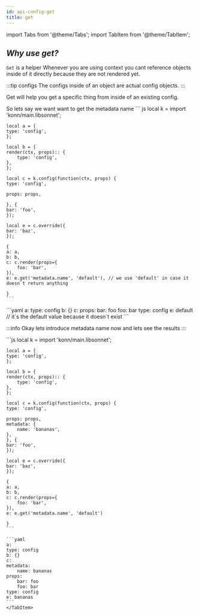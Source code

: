 ```yaml
---
id: api-config-get
title: get
---
```

import Tabs from '@theme/Tabs';
import TabItem from '@theme/TabItem';

## *Why use get?*
`Get` is a helper
Whenever you are using context you cant reference objects inside of it directly because they are not rendered yet.

:::tip configs
The configs inside of an object are actual config objects.
:::

Get will help you get a specific thing from inside of an existing config.

So lets say we want want to get the metadata name
<Tabs>
    <TabItem value="jsonnet" label="Jsonnet" default>
    ``` js
    local k = import 'konn/main.libsonnet';

    local a = {
    type: 'config',
    };

    local b = {
    render(ctx, props):: {
        type: 'config',
    },
    };

    local c = k.config(function(ctx, props) {
    type: 'config',

    props: props,

    }, {
    bar: 'foo',
    });

    local e = c.override({
    bar: 'baz',
    });

    {
    a: a, 
    b: b,
    c: c.render(props={
        foo: 'bar',
    }),
    e: e.get('metadata.name', 'default'), // we use 'default' in case it doesn`t return anything
    
    }
    ```
  </TabItem>
  <TabItem value="yaml" label="YAML Output">
    ```yaml
    a:
    type: config
    b: {}
    c:
    props:
        bar: foo
        foo: bar
    type: config
    e: default  // it`s the default value because it doesn`t exist
    ```
    </TabItem>
</Tabs>

:::info
Okay lets introduce metadata name now and lets see the results
:::

<Tabs>
    <TabItem value="jsonnet" label="Jsonnet" default>
    ```js
    local k = import 'konn/main.libsonnet';

    local a = {
    type: 'config',
    };

    local b = {
    render(ctx, props):: {
        type: 'config',
    },
    };

    local c = k.config(function(ctx, props) {
    type: 'config',

    props: props,
    metadata: {
        name: 'bananas',
    },
    }, {
    bar: 'foo',
    });

    local e = c.override({
    bar: 'baz',
    });

    {
    a: a, 
    b: b,
    c: c.render(props={
        foo: 'bar',
    }),
    e: e.get('metadata.name', 'default')
    
    }
    ```
  </TabItem>
  <TabItem value="yaml" label="YAML Output">

    ```yaml
    a:
    type: config
    b: {}
    c:
    metadata:
        name: bananas
    props:
        bar: foo
        foo: bar
    type: config
    e: bananas
    ```
    </TabItem>
</Tabs>